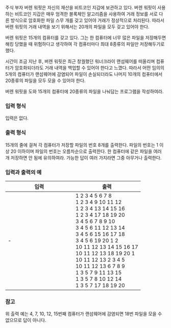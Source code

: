 주식 부자 버렌 워핏은 자신의 재산을 비트코인 지갑에 보관하고 있다. 버렌 워핏이 사용하는 비트코인 지갑은 매우 엄격한 블록체인 알고리즘을 사용하여 거래 정보를 서로 다른 방식으로 암호화한 파일 스무 개를 갖고 있어야 거래가 정상적으로 처리된다. 따라서 버렌 워핏의 거래 내역을 보기 위해서는 20개의 파일을 모두 갖고 있어야 한다.

버렌 워핏은 15개의 컴퓨터를 갖고 있다. 그는 한 컴퓨터에 너무 많은 파일을 저장해두면 해킹 당했을 때 위험하다고 생각하여 각 컴퓨터마다 최대 8종류의 파일만 저장해두기로 했다.

시간이 조금 지난 후, 버렌 워핏은 최근 창궐했던 워너크라이 랜섬웨어를 떠올리며 컴퓨터가 암호화되더라도 거래 내역을 백업할 수 있어야 한다고 느꼈다. 따라서 어떤 임의의 5개의 컴퓨터가 랜섬웨어에 감염되어 파일이 손실되더라도 나머지 10개의 컴퓨터에서 20종류의 파일을 모두 모을 수 있어야 한다.

버렌 워핏을 도와 15개의 컴퓨터에 20종류의 파일을 나눠담는 프로그램을 작성하여라.

### 입력 형식

입력은 없다.

### 출력 형식

15개의 줄에 걸쳐 각 컴퓨터가 저장할 파일의 번호 8개를 출력한다. 파일의 번호는 1 이상 20 이하이며 파일의 번호는 오름차순으로 출력한다. 한 컴퓨터에 같은 파일을 여러 개 저장하면 안 됨에 유의하여라.
가능한 답이 여러 가지라면 그중 아무거나 출력한다.

### 입력과 출력의 예

<table class='table table-bordered table-condensed'>
 <thead>
  <tr>
   <th style="width: 50%;">입력</th>
   <th style="width: 50%;">출력</th>
  </tr>
 </thead>
 <tbody>
  <tr>
   <td class="code-font">-</td>
   <td class="code-font">1 2 3 4 5 6 7 8<br>
1 2 3 4 9 10 11 12<br>
1 2 3 4 13 14 15 16<br>
1 2 3 4 17 18 19 20<br>
3 4 5 6 7 8 9 10<br>
3 4 5 6 11 12 13 14<br>
3 4 5 6 15 16 17 18<br>
3 4 5 6 19 20 1 2<br>
10 11 12 13 14 15 16 17<br>
10 11 12 13 18 19 20 1<br>
10 11 12 13 2 3 4 5<br>
10 11 12 13 6 7 8 9<br>
1 3 5 7 9 11 13 15<br>
1 3 5 7 8 10 12 14<br>
1 3 5 7 17 18 19 20<br>
</td>
  </tr>
 </tbody>
</table>

### 참고
위 출력 예는 4, 7, 10, 12, 15번째 컴퓨터가 랜섬웨어에 감염되면 18번 파일을 모을 수 없으므로 답이 아니다.